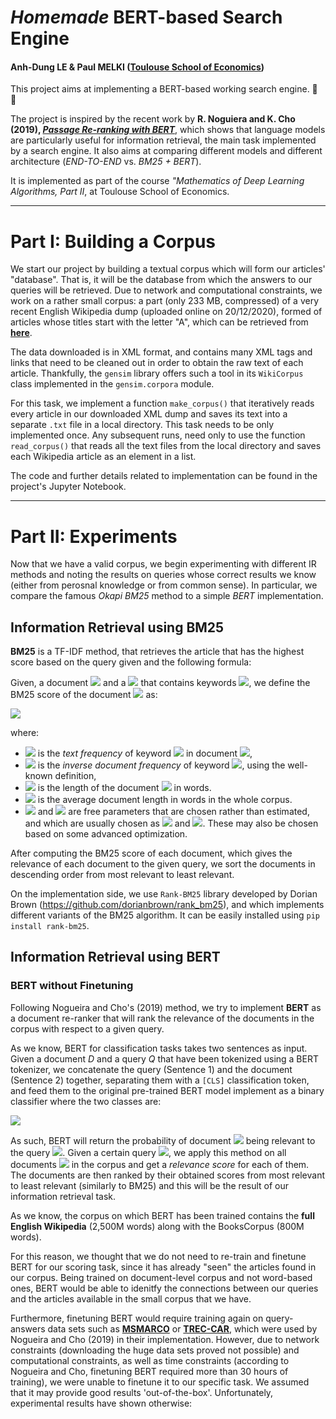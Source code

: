 # ***Homemade* BERT-based Search Engine**
#### Anh-Dung LE & Paul MELKI ([Toulouse School of Economics](https://www.tse-fr.eu/ ))

This project aims at implementing a BERT-based working search engine. :mag_right: :satellite:

The project is inspired by the recent work by **R. Noguiera and K. Cho (2019), [*Passage Re-ranking with BERT*](https://arxiv.org/pdf/1901.04085.pdf)**, which shows that language models are particularly useful for information retrieval, the main task implemented by a search engine. It also aims at comparing different models and different architecture (*END-TO-END* vs. *BM25 + BERT*). 

It is implemented as part of the course *"Mathematics of Deep Learning Algorithms, Part II*, at Toulouse School of Economics.

---

# **Part I: Building a Corpus**

We start our project by building a textual corpus which will form our articles' 
"database". That is, it will be the database from which the answers to our queries will be retrieved. Due to network and computational constraints, we work on a rather small corpus: a part (only 233 MB, compressed) of a very recent English Wikipedia dump (uploaded online on 20/12/2020), formed of articles whose titles start with the letter "A", which can be retrieved from [**here**](https://dumps.wikimedia.org/enwiki/20201220/). 

The data downloaded is in XML format, and contains many XML tags and links that need to be cleaned out in order to obtain the raw text of each article. Thankfully, the `gensim` library offers such a tool in its `WikiCorpus` class implemented in the `gensim.corpora` module. 

For this task, we implement a function `make_corpus()` that iteratively reads every article in our downloaded XML dump and saves its text into a separate `.txt` file in a local directory. This task needs to be only implemented once. Any subsequent runs, need only to use the function `read_corpus()` that reads all the text files from the local directory and saves each Wikipedia article as an element in a list. 

The code and further details related to implementation can be found in the project's Jupyter Notebook. 

---

# **Part II: Experiments**

Now that we have a valid corpus, we begin experimenting with different IR methods and noting the results on queries whose correct results we know (either from perosnal knowledge or from common sense). In particular, we compare the famous *Okapi BM25* method to a simple *BERT* implementation.

## **Information Retrieval using BM25**

**BM25** is a TF-IDF method, that retrieves the article that has the highest score based on the query given and the following formula: 

Given, a document <img src="https://render.githubusercontent.com/render/math?math=D"> and a <img src="https://render.githubusercontent.com/render/math?math=Q"> that contains keywords <img src="https://render.githubusercontent.com/render/math?math=q_1,..., q_n">, we define the BM25 score of the document <img src="https://render.githubusercontent.com/render/math?math=D"> as:


<img src="https://render.githubusercontent.com/render/math?math=score(D, Q) = \sum_{i = 1}^n IDF(q_i) \cdot \frac{TF(q_i, D) \cdot (k_1 + 1)}{TF(q_i, D) + k_1 \cdot \left( 1 - b \plus b \cdot \frac{|D|}{avgdl} \right)}">


where: 
- <img src="https://render.githubusercontent.com/render/math?math=TF(q_i, D)"> is the *text frequency* of keyword <img src="https://render.githubusercontent.com/render/math?math=q_i"> in document <img src="https://render.githubusercontent.com/render/math?math=D">,
- <img src="https://render.githubusercontent.com/render/math?math=IDF(q_i)"> is the *inverse document frequency* of keyword <img src="https://render.githubusercontent.com/render/math?math=q_i">, using the well-known definition,
- <img src="https://render.githubusercontent.com/render/math?math=|D|"> is the length of the document <img src="https://render.githubusercontent.com/render/math?math=D"> in words.
- <img src="https://render.githubusercontent.com/render/math?math=avgdl"> is the average document length in words in the whole corpus.
- <img src="https://render.githubusercontent.com/render/math?math=k_1"> and <img src="https://render.githubusercontent.com/render/math?math=b"> are free parameters that are chosen rather than estimated, and which are usually chosen as <img src="https://render.githubusercontent.com/render/math?math=k_1 \in [1.2, 2.0]"> and <img src="https://render.githubusercontent.com/render/math?math=b = 0.75">. These may also be chosen based on some advanced optimization.

After computing the BM25 score of each document, which gives the relevance of each document to the given query, we sort the documents in descending order from most relevant to least relevant.

On the implementation side, we use `Rank-BM25` library developed by Dorian Brown (https://github.com/dorianbrown/rank_bm25), and which implements different variants of the BM25 algorithm. It can be easily installed using `pip install rank-bm25`. 

## **Information Retrieval using BERT**
### **BERT without Finetuning**
Following Nogueira and Cho's (2019) method, we try to implement **BERT** as a document re-ranker that will rank the relevance of the documents in the corpus with respect to a given query. 

As we know, BERT for classification tasks takes two sentences as input. Given a document $D$ and a query $Q$ that have been tokenized using a BERT tokenizer, we concatenate the query (Sentence 1) and the document (Sentence 2) together, separating them with a `[CLS]` classification token, and feed them to the original pre-trained BERT model implement as a binary classifier where the two classes are: 


<img src="https://render.githubusercontent.com/render/math?math=\begin{cases} 0 = \text{not relevant}, \\ 1 = \text{relevant} \end{cases}">


As such, BERT will return the probability of document <img src="https://render.githubusercontent.com/render/math?math=D"> being relevant to the query <img src="https://render.githubusercontent.com/render/math?math=Q">. Given a certain query <img src="https://render.githubusercontent.com/render/math?math=Q">, we apply this method on all documents <img src="https://render.githubusercontent.com/render/math?math=D_1, D_2, ..., D_n"> in the corpus and get a *relevance score* for each of them. The documents are then ranked by their obtained scores from most relevant to least relevant (similarly to BM25) and this will be the result of our information retrieval task.

As we know, the corpus on which BERT has been trained contains the **full English Wikipedia** (2,500M words) along with the BooksCorpus (800M words).

For this reason, we thought that we do not need to re-train and finetune BERT for our scoring task, since it has already "seen" the articles found in our corpus. Being trained on document-level corpus and not word-based ones, BERT would be able to idenitfy the connections between our queries and the articles available in the small corpus that we have.

Furthermore, finetuning BERT would require training again on query-answers data sets such as [**MSMARCO**](https://microsoft.github.io/msmarco/) or [**TREC-CAR**](https://trec.nist.gov/pubs/trec26/papers/Overview-CAR.pdf), which were used by Nogueira and Cho (2019) in their implementation. However, due to network constraints (downloading the huge data sets proved not possible) and computational constraints, as well as time constraints (according to Nogueira and Cho, finetuning BERT required more than 30 hours of training), we were unable to finetune it to our specific task. We assumed that it may provide good results 'out-of-the-box'. Unfortunately, experimental results have shown otherwise:
